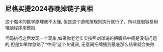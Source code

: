 尼格买提2024春晚掉链子真相
---

这个魔术的数学原理我不太懂, 但是这个游戏按规则执行就行了，所以就很容易用电脑程序来模拟.

代码执行之后发现一个现象,如果你老老实实按照刘谦说的把牌插中间是没有问题的,但是如果你忽略了“中间”这个关键词, 无意间把牌插到最底那么结果就会失败.
